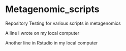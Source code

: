 # Metagenomic_scripts
Repository Testing for various scripts in metagenomics

A line I wrote on my local computer

Another line in Rstudio in my local computer


